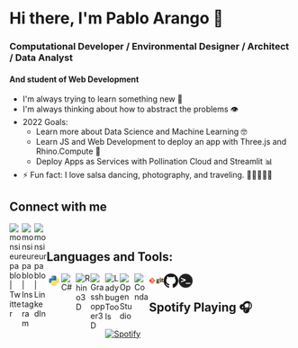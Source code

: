 # Hi there, I'm Pablo Arango 👋

### Computational Developer / Environmental Designer / Architect / Data Analyst
#### And student of Web Development

- I'm always trying to learn something new 🦉
- I'm always thinking about how to abstract the problems 👁
-  2022 Goals:
    - Learn more about Data Science and Machine Learning 🤓
    - Learn JS and Web Development to deploy an app with Three.js and Rhino.Compute 🦏
    - Deploy Apps as Services with Pollination Cloud and Streamlit 📊
- ⚡️ Fun fact: I love salsa dancing, photography, and traveling. 🤗🌲🧡💛✨
  
## Connect with me

[<img align="left" alt="monsieurpablo | Twitter" width="22px" src="https://cdn.jsdelivr.net/npm/simple-icons@v3/icons/twitter.svg" />][twitter]
[<img align="left" alt="monsieurpablo | Instagram" width="22px" src="https://cdn.jsdelivr.net/npm/simple-icons@v3/icons/instagram.svg" />][instagram]
[<img align="left" alt="monsieurpablo | LinkedIn" width="22px" src="https://cdn.jsdelivr.net/npm/simple-icons@v3/icons/linkedin.svg" />][linkedin]
<br>

## Languages and Tools:

<img align="left" alt="Python" width="26px" src="https://raw.githubusercontent.com/github/explore/80688e429a7d4ef2fca1e82350fe8e3517d3494d/topics/python/python.png" />
<img align="left" alt="C#" width="26px" src="https://seeklogo.com/images/C/c-sharp-c-logo-02F17714BA-seeklogo.com.png" />
<img align="left" alt="Rhino3D" width="26px" src="https://w7.pngwing.com/pngs/454/77/png-transparent-rhinoceros-3d-computer-icons-rhino-rhino-rhino-logo-white-3d-computer-graphics-mammal-thumbnail.png" />
<img align="left" alt="Grasshopper3D" width="26px" src="https://seeklogo.com/images/G/grasshopper-3d-logo-B55A18550D-seeklogo.com.png" />
<img align="left" alt="Ladybug Tools" width="26px" src="https://www.ladybug.tools/assets/img/logo.png" />
<img align="left" alt="Open Studio" width="26px" src="https://www.energy.gov/sites/default/files/styles/photo_gallery_509_x_678_/public/openstudio_flat_logo.png?itok=3h_ETkBU" />
<img align="left" alt="Conda" width="26px" src="https://avatars2.githubusercontent.com/u/6392739?s=200&v=4" />
<img align="left" alt="Git" width="26px" src="https://raw.githubusercontent.com/github/explore/80688e429a7d4ef2fca1e82350fe8e3517d3494d/topics/git/git.png" />
<img align="left" alt="Github" width="26px" src="https://raw.githubusercontent.com/github/explore/78df643247d429f6cc873026c0622819ad797942/topics/github/github.png" />
<img align="left" alt="Terminal" width="26px" src="https://raw.githubusercontent.com/github/explore/78df643247d429f6cc873026c0622819ad797942/topics/terminal/terminal.png" />

<br>
 
 ## Spotify Playing 🎧
 
 [![Spotify](https://novatorem.jvelez-s.vercel.app//api/spotify)](https://open.spotify.com/user/juparangopl)
 
 
<!-- Abbreviationss -->
[twitter]: https://twitter.com/monsieurpablo
[instagram]: https://instagram.com/monsieurpablo
[linkedin]: https://www.linkedin.com/in/monsieurpablo/
